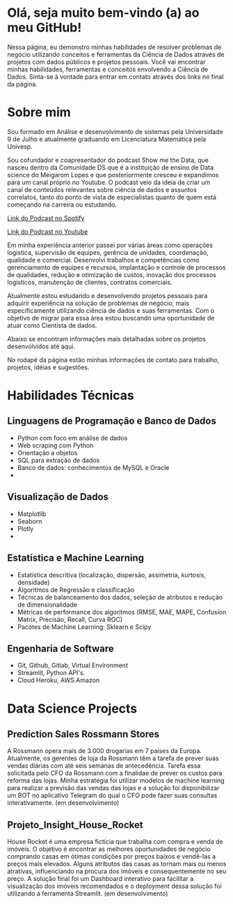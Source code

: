 # Olá, seja muito bem-vindo (a) ao meu GitHub!

Nessa página, eu demonstro minhas habilidades de resolver problemas de negócio utilizando conceitos e ferramentas da Ciência de Dados através de projetos com dados públicos e projetos pessoais. Você vai encontrar minhas habilidades, ferramentas e conceitos envolvendo a Ciência de Dados. Sinta-se à vontade para entrar em contato através dos links no final da página.

# Sobre mim

Sou formado em Análise e desenvolvimento de sistemas pela Universidade 9 de Julho e atualmente graduando em Licenciatura Matemática pela Univesp.

Sou cofundador e coapresentador do podcast Show me the Data, que nasceu dentro da Comunidade DS que é a instituição de ensino de Data science do Meigarom Lopes e que posteriormente cresceu e expandimos para um canal próprio no Youtube. O podcast veio da ideia de criar um canal de conteúdos relevantes sobre ciência de dados e assuntos correlatos, tanto do ponto de vista de especialistas quanto de quem está começando na carreira ou estudando.

[Link do Podcast no Spotify](https://open.spotify.com/show/3r8q951VgKYMjr4NQnrdy6?si=781fb7ad116a4809)

[Link do Podcast no Youtube](https://www.youtube.com/channel/UC6jgfldfzElILFVZl1SCOTw/featured)

Em minha experiência anterior passei por várias áreas como operações logística, supervisão de equipes, gerência de unidades, coordenação, qualidade e comercial. Desenvolvi trabalhos e competências como gerenciamento de equipes e recursos, implantação e controle de processos de qualidades, redução e otimização de custos, inovação dos processos logísticos, manutenção de clientes, contratos comerciais.

Atualmente estou estudando e desenvolvendo projetos pessoais para adquirir experiência na solução de problemas de negócio, mais especificamente utilizando ciência de dados e suas ferramentas. Com o objetivo de migrar para essa área estou buscando uma oportunidade de atuar como Cientista de dados.

Abaixo se encontram informações mais detalhadas sobre os projetos desenvolvidos até aqui.

No rodapé da página estão minhas informações de contato para trabalho, projetos, idéias e sugestões.

# Habilidades Técnicas

## Linguagens de Programação e Banco de Dados

- Python com foco em análise de dados
- Web scraping com Python
- Orientação a objetos
- SQL para extração de dados
- Banco de dados: conhecimentos de MySQL e Oracle
- 
## Visualização de Dados

- Matplotlib
- Seaborn
- Plotly
- 
## Estatística e Machine Learning

- Estatística descritiva (localização, dispersão, assimetria, kurtosis, densidade)
- Algoritmos de Regressão e classificação
- Técnicas de balanceamento dos dados, seleção de atributos e redução de dimensionalidade
- Métricas de performance dos algoritmos (RMSE, MAE, MAPE, Confusion Matrix, Precisão, Recall, Curva ROC)
- Pacotes de Machine Learning: Sklearn e Scipy

## Engenharia de Software

- Git, Github, Gitlab, Virtual Environment
- Streamlit, Python API's.
- Cloud Heroku, AWS Amazon

# Data Science Projects

## Prediction Sales Rossmann Stores

A Rossmann opera mais de 3.000 drogarias em 7 países da Europa. Atualmente, os gerentes de loja da Rossmann têm a tarefa de prever suas vendas diárias com até seis semanas de antecedência. Tarefa essa solicitada pelo CFO da Rossmann com a finalidae de prever os custos para reforma das lojas. Minha estratégia foi utilizar modelos de machine learning para realizar a previsão das vendas das lojas e a solução foi disponibilizar um BOT no aplicativo Telegram do qual o CFO pode fazer suas consultas interativamente. (em desenvolvimento)

## Projeto_Insight_House_Rocket

House Rocket é uma empresa fictícia que trabalha com compra e venda de imóveis. O objetivo é encontrar as melhores oportunidades de negócio comprando casas em ótimas condições por preços baixos e vendê-las a preços mais elevados. Alguns atributos das casas as tornam mais ou menos atrativas, influenciando na procura dos imóveis e consequentemente no seu preço. A solução final foi um Dashboard interativo para facilitar a visualização dos imóveis recomendados e o deployment dessa solução foi utilizando a ferramenta Streamlit. (em desenvolvimento)
